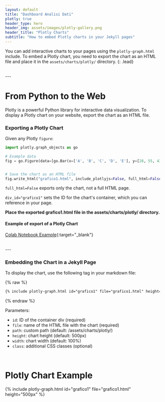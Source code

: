 ```yaml
---
layout: default
title: "Dashboard Analisi Dati"
plotly: true
header_type: hero
header_img: assets/images/plotly-gallery.png
header_title: "Plotly Charts"
subtitle: "How to embed Plotly charts in your Jekyll pages"
---
```


You can add interactive charts to your pages using the `plotly-graph.html` include. To embed a Plotly chart, you need to export the chart as an HTML file and place it in the `assets/charts/plotly/` directory.
{: .lead}

<br>
---

# From Python to the Web

Plotly is a powerful Python library for interactive data visualization. To display a Plotly chart on your website, export the chart as an HTML file.

### Exporting a Plotly Chart

Given any Plotly `figure`:

```python
import plotly.graph_objects as go

# Example data
fig = go.Figure(data=[go.Bar(x=['A', 'B', 'C', 'D', 'E'], y=[28, 55, 43, 91, 81])])


# Save the chart as an HTML file
fig.write_html("grafico1.html", include_plotlyjs=False, full_html=False, div_id="grafico1")
```

`full_html=False` exports only the chart, not a full HTML page.

`div_id="grafico1"` sets the ID for the chart's container, which you can reference in your page.

**Place the exported grafico1.html file in the assets/charts/plotly/ directory.**

#### Example of export of a Plotly Chart

[Colab Notebook Example](https://colab.research.google.com/drive/18L-aGb1r3HlfTNprgBfqqlWxge4cqF4L?usp=sharing){:target="_blank"} 

<br>
---

### Embedding the Chart in a Jekyll Page
To display the chart, use the following tag in your markdown file:

{% raw %}
```markdown
{% include plotly-graph.html id="grafico1" file="grafico1.html" height="500px" %}
```
{% endraw %}
  
Parameters:

- `id`: ID of the container div (required)
- `file`: name of the HTML file with the chart (required)
- `path`: custom path (default: /assets/charts/plotly/)
- `height`: chart height (default: 500px)
- `width`: chart width (default: 100%)
- `class`: additional CSS classes (optional)

<br>

# Plotly Chart Example

{% include plotly-graph.html id="grafico1" file="grafico1.html" height="500px" %}